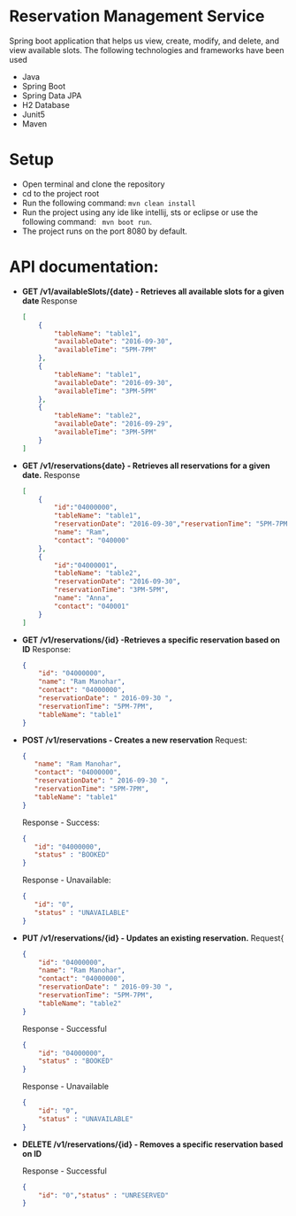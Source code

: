 # Reservation Management Service

Spring boot application that helps us view, create, modify, and delete, and view available slots. The following technologies and frameworks have been used

  - Java
  - Spring Boot
  - Spring Data JPA
  - H2 Database
  - Junit5
  - Maven
  

# Setup

  - Open terminal and clone the repository
  - cd to the project root
  - Run the following command: ``` mvn clean install ```
  - Run the project using any ide like intellij, sts or eclipse or use the following command: ``` mvn boot run```.
  - The project runs on the port 8080 by default.

# API documentation:
  - **GET /v1/availableSlots/{date} - Retrieves all available slots for a given date**
   Response
    ``` json
    [
        {
            "tableName": "table1",
            "availableDate": "2016-09-30",
            "availableTime": "5PM-7PM"
        },
        {
            "tableName": "table1",
            "availableDate": "2016-09-30",
            "availableTime": "3PM-5PM"
        },
        {
            "tableName": "table2",
            "availableDate": "2016-09-29",
            "availableTime": "3PM-5PM"
        }
    ]
    ```
    
- **GET /v1/reservations{date} - Retrieves all reservations for a given date.**
 Response
    ``` json
    [
        {
            "id":"04000000",
            "tableName": "table1",
            "reservationDate": "2016-09-30","reservationTime": "5PM-7PM",
            "name": "Ram",
            "contact": "040000"
        },
        {
            "id":"04000001",
            "tableName": "table2",
            "reservationDate": "2016-09-30",
            "reservationTime": "3PM-5PM",
            "name": "Anna",
            "contact": "040001"
        }
    ]
    ```
    
- **GET /v1/reservations/{id} -Retrieves a specific reservation based on ID**
  Response:
    ``` json
    {
        "id": "04000000",
        "name": "Ram Manohar",
        "contact": "04000000",
        "reservationDate": " 2016-09-30 ",
        "reservationTime": "5PM-7PM",
        "tableName": "table1"
    }
    ```
 - **POST /v1/reservations - Creates a new reservation**
    Request: 
     ``` json
   {
        "name": "Ram Manohar",
        "contact": "04000000",
        "reservationDate": " 2016-09-30 ",
        "reservationTime": "5PM-7PM",
        "tableName": "table1"
    }
     ```
     
     Response - Success: 
     ``` json 
    {
        "id": "04000000",
        "status" : "BOOKED"
    }
     ```
     
     Response - Unavailable: 
     ``` json 
    {
        "id": "0",
        "status" : "UNAVAILABLE"
    }
     ```
     
- **PUT /v1/reservations/{id} - Updates an existing reservation.**
    Request{
    ``` json
    {
        "id": "04000000",
        "name": "Ram Manohar",
        "contact": "04000000",
        "reservationDate": " 2016-09-30 ",
        "reservationTime": "5PM-7PM",
        "tableName": "table2"
    }
    ```
    Response - Successful
    ``` json
    {
        "id": "04000000",
        "status" : "BOOKED"
    }
    ```
    Response - Unavailable
    ``` json
    {
        "id": "0",
        "status" : "UNAVAILABLE"
    }
    ```

- **DELETE /v1/reservations/{id} - Removes a specific reservation based on ID**

    Response - Successful
    ``` json
    {
        "id": "0","status" : "UNRESERVED"
    }
    ```
